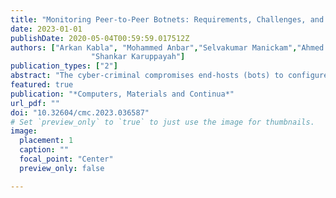 ```yaml
---
title: "Monitoring Peer-to-Peer Botnets: Requirements, Challenges, and Future Works"
date: 2023-01-01
publishDate: 2020-05-04T00:59:59.017512Z
authors: ["Arkan Kabla", "Mohammed Anbar","Selvakumar Manickam","Ahmed Alwan",
                  "Shankar Karuppayah"]
publication_types: ["2"]
abstract: "The cyber-criminal compromises end-hosts (bots) to configure a network of bots (botnet). The cyber-criminals are also looking for an evolved architecture that makes their techniques more resilient and stealthier such as Peer-to-Peer (P2P) networks. The P2P botnets leverage the privileges of the decentralized nature of P2P networks. Consequently, the P2P botnets exploit the resilience of this architecture to be arduous against take-down procedures. Some P2P botnets are smarter to be stealthy in their Command-and-Control mechanisms (C2) and elude the standard discovery mechanisms. Therefore, the other side of this cyberwar is the monitor. The P2P botnet monitoring is an exacting mission because the monitoring must care about many aspects simultaneously. Some aspects pertain to the existing monitoring approaches, some pertain to the nature of P2P networks, and some to counter the botnets, i.e., the anti-monitoring mechanisms. All these challenges should be considered in P2P botnet monitoring. To begin with, this paper provides an anatomy of P2P botnets. Thereafter, this paper exhaustively reviews the existing monitoring approaches of P2P botnets and thoroughly discusses each to reveal its advantages and disadvantages. In addition, this paper groups the monitoring approaches into three groups: passive, active, and hybrid monitoring approaches. Furthermore, this paper also discusses the functional and non-functional requirements of advanced monitoring. In conclusion, this paper ends by epitomizing the challenges of various aspects and gives future avenues for better monitoring of P2P botnets."
featured: true
publication: "*Computers, Materials and Continua*"
url_pdf: ""
doi: "10.32604/cmc.2023.036587"
# Set `preview_only` to `true` to just use the image for thumbnails.
image:
  placement: 1
  caption: ""
  focal_point: "Center"
  preview_only: false

---
```


